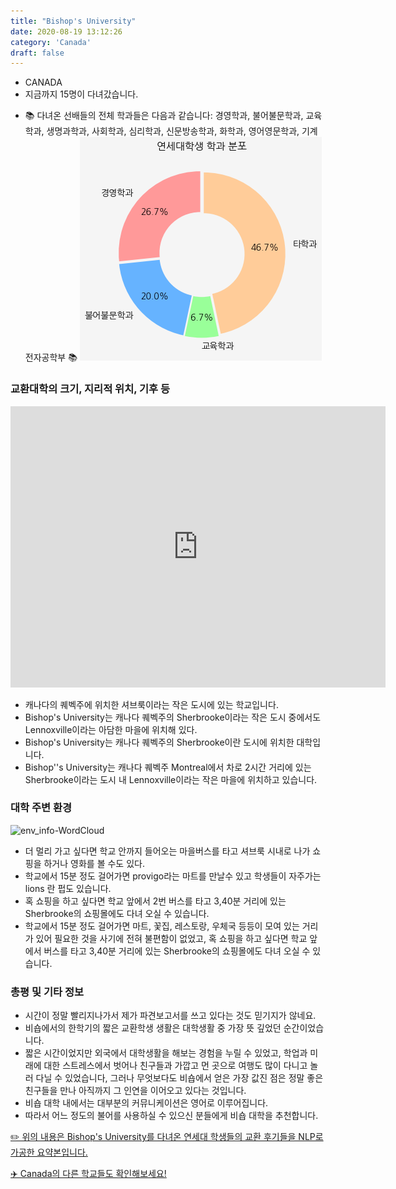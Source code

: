 ```yaml
---
title: "Bishop's University"
date: 2020-08-19 13:12:26
category: 'Canada'
draft: false
---
```



* CANADA
* 지금까지 15명이 다녀갔습니다. 
- 📚 다녀온 선배들의 전체 학과들은 다음과 같습니다: 경영학과, 불어불문학과, 교육학과, 생명과학과, 사회학과, 심리학과, 신문방송학과, 화학과, 영어영문학과, 기계전자공학부 📚
![department-info](../plots/CA000001.png)
### 교환대학의 크기, 지리적 위치, 기후 등
<iframe
width="600"
height="450"
frameborder="0" style="border:0"
src="https://www.google.com/maps/embed/v1/place?key=AIzaSyC9e1AME-pVmWC4hBpFdu5S4dKzyepa3HQ&q=Bishop's+University&center=45.3628528,-71.84565690000002&zoom=14" allowfullscreen>
</iframe>

* 캐나다의 퀘벡주에 위치한 셔브룩이라는 작은 도시에 있는 학교입니다.
* Bishop's University는 캐나다 퀘벡주의 Sherbrooke이라는 작은 도시 중에서도 Lennoxville이라는 아담한 마을에 위치해 있다.
* Bishop's University는 캐나다 퀘벡주의 Sherbrooke이란 도시에 위치한 대학입니다.
* Bishop''s University는 캐나다 퀘벡주 Montreal에서 차로 2시간 거리에 있는 Sherbrooke이라는 도시 내 Lennoxville이라는 작은 마을에 위치하고 있습니다.


### 대학 주변 환경

![env_info-WordCloud](../univ_wordclouds_okt/env_info/CA000001_env_info_okt.png)

* 더 멀리 가고 싶다면 학교 안까지 들어오는 마을버스를 타고 셔브룩 시내로 나가 쇼핑을 하거나 영화를 볼 수도 있다.
* 학교에서 15분 정도 걸어가면 provigo라는 마트를 만날수 있고 학생들이 자주가는 lions 란 펍도 있습니다.
* 혹 쇼핑을 하고 싶다면 학교 앞에서 2번 버스를 타고 3,40분 거리에 있는 Sherbrooke의 쇼핑몰에도 다녀 오실 수 있습니다.
* 학교에서 15분 정도 걸어가면 마트, 꽃집, 레스토랑, 우체국 등등이 모여 있는 거리가 있어 필요한 것을 사기에 전혀 불편함이 없었고, 혹 쇼핑을 하고 싶다면 학교 앞에서 버스를 타고 3,40분 거리에 있는 Sherbrooke의 쇼핑몰에도 다녀 오실 수 있습니다.


### 총평 및 기타 정보 
* 시간이 정말 빨리지나가서 제가 파견보고서를 쓰고 있다는 것도 믿기지가 않네요.
* 비숍에서의 한학기의 짧은 교환학생 생활은 대학생활 중 가장 뜻 깊었던 순간이었습니다.
* 짧은 시간이었지만 외국에서 대학생활을 해보는 경험을 누릴 수 있었고, 학업과 미래에 대한 스트레스에서 벗어나 친구들과 가깝고 먼 곳으로 여행도 많이 다니고 놀러 다닐 수 있었습니다, 그러나 무엇보다도 비숍에서 얻은 가장 값진 점은 정말 좋은 친구들을 만나 아직까지 그 인연을 이어오고 있다는 것입니다.
* 비숍 대학 내에서는 대부분의 커뮤니케이션은 영어로 이루어집니다.
* 따라서 어느 정도의 불어를 사용하실 수 있으신 분들에게 비숍 대학을 추천합니다.


[✏️ 위의 내용은 Bishop's University를 다녀온 연세대 학생들의 교환 후기들을 NLP로 가공한 요약본입니다.](http://oia.yonsei.ac.kr/partner/expReport.asp?ucode=CA000001&bgbn=A)

[✈️ Canada의 다른 학교들도 확인해보세요!](https://yonsei-exchange.netlify.app/?category=Canada)
